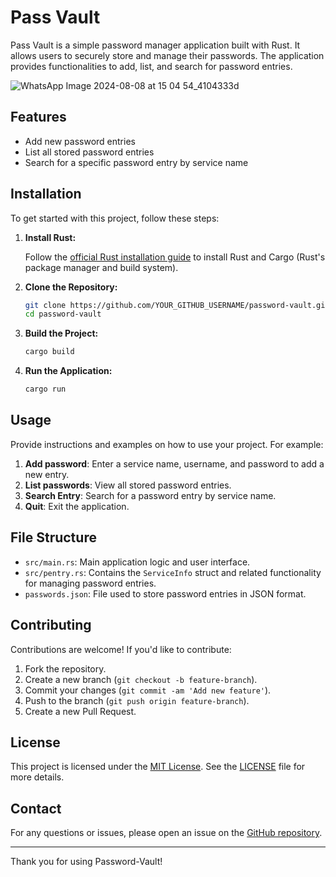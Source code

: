 # Pass Vault

Pass Vault is a simple password manager application built with Rust. It allows users to securely store and manage their passwords. The application provides functionalities to add, list, and search for password entries.

![WhatsApp Image 2024-08-08 at 15 04 54_4104333d](https://github.com/user-attachments/assets/7cae1918-2cf7-4749-b8f5-bb1408455880)


## Features

- Add new password entries
- List all stored password entries
- Search for a specific password entry by service name

## Installation

To get started with this project, follow these steps:

1. **Install Rust:**

   Follow the [official Rust installation guide](https://www.rust-lang.org/learn/get-started) to install Rust and Cargo (Rust's package manager and build system).

2. **Clone the Repository:**

   ```bash
   git clone https://github.com/YOUR_GITHUB_USERNAME/password-vault.git
   cd password-vault

3. **Build the Project:**

   ```bash
   cargo build
   ```

4. **Run the Application:**

   ```bash
   cargo run
   ```

## Usage

Provide instructions and examples on how to use your project. For example:

1. **Add password**: Enter a service name, username, and password to add a new entry.
2. **List passwords**: View all stored password entries.
3. **Search Entry**: Search for a password entry by service name.
4. **Quit**: Exit the application.

## File Structure

- `src/main.rs`: Main application logic and user interface.
- `src/pentry.rs`: Contains the `ServiceInfo` struct and related functionality for managing password entries.
- `passwords.json`: File used to store password entries in JSON format.

## Contributing

Contributions are welcome! If you'd like to contribute:

1. Fork the repository.
2. Create a new branch (`git checkout -b feature-branch`).
3. Commit your changes (`git commit -am 'Add new feature'`).
4. Push to the branch (`git push origin feature-branch`).
5. Create a new Pull Request.

## License

This project is licensed under the [MIT License](LICENSE). See the [LICENSE](LICENSE) file for more details.

## Contact

For any questions or issues, please open an issue on the [GitHub repository](https://github.com/nipudas29/password-vault/issues).

---

Thank you for using Password-Vault!
